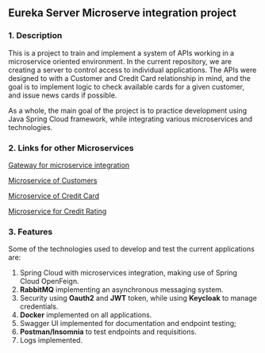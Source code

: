 ## Eureka Server Microserve integration project

### 1. Description

This is a project to train and implement a system of APIs working in a microservice oriented environment.
In the current repository, we are creating a server to control access to individual applications. The APIs were designed to
with a Customer and Credit Card relationship in mind, and the goal is to implement logic to check available cards 
for a given customer, and issue news cards if possible.

As a whole, the main goal of the project is to practice development using Java Spring Cloud framework, while integrating various
microservices and technologies.

### 2. Links for other Microservices

[Gateway for microservice integration](https://github.com/Gui-WEspinola/mscloudgateway)

[Microservice of Customers](https://github.com/Gui-WEspinola/msclientes)

[Microservice of Credit Card](https://github.com/Gui-WEspinola/mscartoes)

[Microservice for Credit Rating](https://github.com/Gui-WEspinola/ms-avaliador-credito)

### 3. Features

Some of the technologies used to develop and test the current applications are:

1. Spring Cloud with microservices integration, making use of Spring Cloud OpenFeign.
2. **RabbitMQ** implementing an asynchronous messaging system.
3. Security using **Oauth2** and **JWT** token, while using **Keycloak** to manage credentials.
4. **Docker** implemented on all applications.
5. Swagger UI implemented for documentation and endpoint testing;
6. **Postman/Insomnia** to test endpoints and requisitions.
7. Logs implemented.


